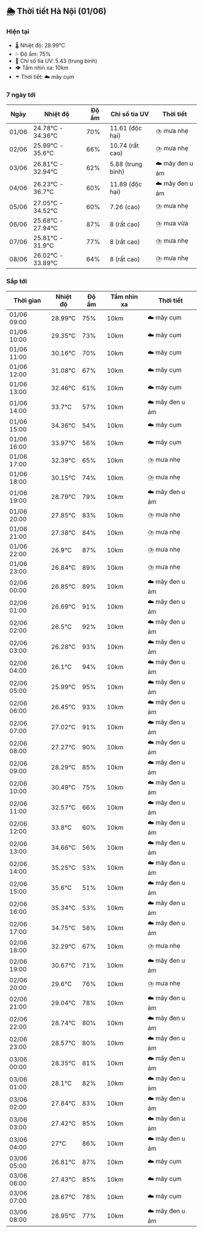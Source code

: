 ## 🌦️ Thời tiết Hà Nội (01/06)

### Hiện tại

- 🌡️ Nhiệt độ: 28.99℃
- 💦 Độ ẩm: 75%
- 🌟 Chỉ số tia UV: 5.43 (trung bình)
- 👁️ Tầm nhìn xa: 10km
- ☂️ Thời tiết: ☁️ mây cụm

### 7 ngày tới

| Ngày | Nhiệt độ | Độ ẩm | Chỉ số tia UV | Thời tiết |
| --- | --- | --- | --- | --- |
| 01/06 | 24.78℃ - 34.36℃ | 70% | 11.61 (độc hại) | ⛈️ mưa nhẹ |
| 02/06 | 25.99℃ - 35.6℃ | 66% | 10.74 (rất cao) | ⛈️ mưa nhẹ |
| 03/06 | 26.81℃ - 32.94℃ | 62% | 5.88 (trung bình) | ☁️ mây đen u ám |
| 04/06 | 26.23℃ - 36.7℃ | 60% | 11.89 (độc hại) | ☁️ mây đen u ám |
| 05/06 | 27.05℃ - 34.52℃ | 60% | 7.26 (cao) | ⛈️ mưa nhẹ |
| 06/06 | 25.68℃ - 27.94℃ | 87% | 8 (rất cao) | ⛈️ mưa vừa |
| 07/06 | 25.81℃ - 31.9℃ | 77% | 8 (rất cao) | ⛈️ mưa nhẹ |
| 08/06 | 26.02℃ - 33.89℃ | 64% | 8 (rất cao) | ⛈️ mưa nhẹ |

### Sắp tới

| Thời gian | Nhiệt độ | Độ ẩm | Tầm nhìn xa | Thời tiết |
| --- | --- | --- | --- | --- |
| 01/06 09:00 | 28.99℃ | 75% | 10km | ☁️ mây cụm |
| 01/06 10:00 | 29.35℃ | 73% | 10km | ☁️ mây cụm |
| 01/06 11:00 | 30.16℃ | 70% | 10km | ☁️ mây cụm |
| 01/06 12:00 | 31.08℃ | 67% | 10km | ☁️ mây cụm |
| 01/06 13:00 | 32.46℃ | 61% | 10km | ☁️ mây cụm |
| 01/06 14:00 | 33.7℃ | 57% | 10km | ☁️ mây đen u ám |
| 01/06 15:00 | 34.36℃ | 54% | 10km | ☁️ mây cụm |
| 01/06 16:00 | 33.97℃ | 56% | 10km | ☁️ mây cụm |
| 01/06 17:00 | 32.39℃ | 65% | 10km | ⛈️ mưa nhẹ |
| 01/06 18:00 | 30.15℃ | 74% | 10km | ⛈️ mưa nhẹ |
| 01/06 19:00 | 28.79℃ | 79% | 10km | ☁️ mây đen u ám |
| 01/06 20:00 | 27.85℃ | 83% | 10km | ⛈️ mưa nhẹ |
| 01/06 21:00 | 27.38℃ | 84% | 10km | ⛈️ mưa nhẹ |
| 01/06 22:00 | 26.9℃ | 87% | 10km | ⛈️ mưa nhẹ |
| 01/06 23:00 | 26.84℃ | 89% | 10km | ⛈️ mưa nhẹ |
| 02/06 00:00 | 26.85℃ | 89% | 10km | ☁️ mây đen u ám |
| 02/06 01:00 | 26.69℃ | 91% | 10km | ☁️ mây đen u ám |
| 02/06 02:00 | 26.5℃ | 92% | 10km | ☁️ mây đen u ám |
| 02/06 03:00 | 26.28℃ | 93% | 10km | ☁️ mây đen u ám |
| 02/06 04:00 | 26.1℃ | 94% | 10km | ☁️ mây đen u ám |
| 02/06 05:00 | 25.99℃ | 95% | 10km | ☁️ mây đen u ám |
| 02/06 06:00 | 26.45℃ | 93% | 10km | ☁️ mây đen u ám |
| 02/06 07:00 | 27.02℃ | 91% | 10km | ☁️ mây đen u ám |
| 02/06 08:00 | 27.27℃ | 90% | 10km | ☁️ mây đen u ám |
| 02/06 09:00 | 28.29℃ | 85% | 10km | ☁️ mây đen u ám |
| 02/06 10:00 | 30.49℃ | 75% | 10km | ☁️ mây đen u ám |
| 02/06 11:00 | 32.57℃ | 66% | 10km | ☁️ mây đen u ám |
| 02/06 12:00 | 33.8℃ | 60% | 10km | ☁️ mây đen u ám |
| 02/06 13:00 | 34.66℃ | 56% | 10km | ☁️ mây đen u ám |
| 02/06 14:00 | 35.25℃ | 53% | 10km | ☁️ mây đen u ám |
| 02/06 15:00 | 35.6℃ | 51% | 10km | ☁️ mây đen u ám |
| 02/06 16:00 | 35.34℃ | 53% | 10km | ☁️ mây đen u ám |
| 02/06 17:00 | 34.75℃ | 58% | 10km | ☁️ mây đen u ám |
| 02/06 18:00 | 32.29℃ | 67% | 10km | ⛈️ mưa nhẹ |
| 02/06 19:00 | 30.67℃ | 71% | 10km | ☁️ mây đen u ám |
| 02/06 20:00 | 29.6℃ | 76% | 10km | ⛈️ mưa nhẹ |
| 02/06 21:00 | 29.04℃ | 78% | 10km | ☁️ mây đen u ám |
| 02/06 22:00 | 28.74℃ | 80% | 10km | ☁️ mây đen u ám |
| 02/06 23:00 | 28.57℃ | 80% | 10km | ☁️ mây đen u ám |
| 03/06 00:00 | 28.35℃ | 81% | 10km | ☁️ mây đen u ám |
| 03/06 01:00 | 28.1℃ | 82% | 10km | ☁️ mây đen u ám |
| 03/06 02:00 | 27.84℃ | 83% | 10km | ☁️ mây đen u ám |
| 03/06 03:00 | 27.42℃ | 85% | 10km | ☁️ mây đen u ám |
| 03/06 04:00 | 27℃ | 86% | 10km | ☁️ mây đen u ám |
| 03/06 05:00 | 26.81℃ | 87% | 10km | ☁️ mây cụm |
| 03/06 06:00 | 27.43℃ | 85% | 10km | ☁️ mây cụm |
| 03/06 07:00 | 28.67℃ | 78% | 10km | ☁️ mây cụm |
| 03/06 08:00 | 28.95℃ | 77% | 10km | ☁️ mây đen u ám |
